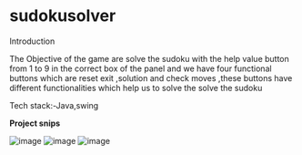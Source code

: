 # sudokusolver

Introduction 

The Objective of the game are solve the sudoku with the help value button from 1 to 9 in the correct box of the panel and we have four functional buttons which are reset exit ,solution  and check moves ,these buttons have different functionalities which help us to solve the solve the sudoku

Tech stack:-Java,swing

**Project snips**

![image](https://github.com/raabin10/sudoku-puzzle/assets/112077212/2bb202d7-7a32-4a79-9b72-1a7bd22f1e0a)
![image](https://github.com/raabin10/sudoku-puzzle/assets/112077212/3e0cd4ef-6a4f-48b8-81c9-14eb3e4d0f04)
![image](https://github.com/raabin10/sudoku-puzzle/assets/112077212/1698a2e5-9fcf-439c-bc67-b85972aa0cd4)




